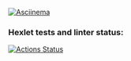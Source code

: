 [![Asciinema](https://asciinema.org/a/R4l0HRNFtc6lqIlsQqVlLwxkT.svg)](https://asciinema.org/a/R4l0HRNFtc6lqIlsQqVlLwxkT)

### Hexlet tests and linter status:
[![Actions Status](https://github.com/unclebusy/frontend-project-46/actions/workflows/hexlet-check.yml/badge.svg)](https://github.com/unclebusy/frontend-project-46/actions)